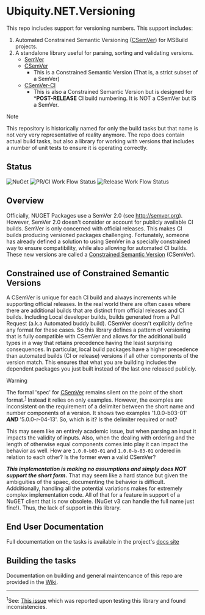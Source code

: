 # Ubiquity.NET.Versioning
This repo includes support for versioning numbers. This support includes:
1) Automated Constrained Semantic Versioning ([CSemVer](https:/csemver.org)) for MSBuild
   projects.
2) A standalone library useful for parsing, sorting and validating versions.
    - [SemVer](https://semver.org)
    - [CSemVer](https://csemver.org)
        - This is a Constrained Semantic Version (That is, a strict subset of a SemVer)
    - [CSemVer-CI](https://csemver.org)
        - This is also a Constrained Semantic Version but is designed for ***POST-RELEASE** CI
          build numbering. It is NOT a CSemVer but IS a SemVer.

>[!NOTE]
> This repository is historically named for only the build tasks but that name is not very
> very representative of reality anymore. The repo does contain actual build tasks, but also
> a library for working with versions that includes a number of unit tests to ensure it is
> operating correctly.

## Status
![NuGet](https://img.shields.io/nuget/dt/CSemVer.Build.Tasks.svg)
![PR/CI Work Flow Status](https://img.shields.io/github/actions/workflow/status/UbiquityDotNET/CSemVer.GitBuild/pr-build.yml?label=PR%2FCI%20Build%20Status)
![Release Work Flow Status](https://img.shields.io/github/actions/workflow/status/UbiquityDotNET/CSemVer.GitBuild/release-build.yml?label=Release%20Build%20Status)

## Overview
Officially, NUGET Packages use a SemVer 2.0 (see http://semver.org).
However, SemVer 2.0 doesn't consider or account for publicly available CI builds.
SemVer is only concerned with official releases. This makes CI builds producing 
versioned packages challenging. Fortunately, someone has already defined a solution
to using SemVer in a specially constrained way to ensure compatibility, while also 
allowing for automated CI builds. These new versions are called a [Constrained Semantic
Version](http://csemver.org) (CSemVer).

## Constrained use of Constrained Semantic Versions
A CSemVer is unique for each CI build and always increments while supporting official releases.
In the real world there are often cases where there are additional builds that are distinct
from official releases and CI builds. Including Local developer builds, builds generated from a
Pull Request (a.k.a Automated buddy build). CSemVer doesn't explicitly define any format for
these cases. So this library defines a pattern of versioning that is fully compatible with
CSemVer and allows for the additional build types in a way that retains precedence having the
least surprising consequences. In particular, local build packages have a higher precedence
than automated builds (CI or release) versions if all other components of the version match.
This ensures that what you are building includes the dependent packages you just built instead
of the last one released publicly.

>[!WARNING]
> The formal 'spec' for [CSemVer](https://csemver.org) remains silent on the point of the short
> format.<sup>[1](#footnote_1)</sup> Instead it relies on only examples. However, the examples are inconsistent on the
> requirement of a delimiter between the short name and number components of a version. It
> shows two examples '1.0.0-b03-01' ***AND*** '5.0.0-r-04-13'. So, which is it? Is the
> delimiter required or not?
>
> This may seem like an entirely academic issue, but when parsing an input it impacts the
> validity of inputs. Also, when the dealing with ordering and the length of otherwise equal
> components comes into play it can impact the behavior as well. How are `1.0.0-b03-01` and
> `1.0.0-b-03-01` ordered in relation to each other? Is the former even a valid CSemVer?
>
> ***This implementation is making no assumptions and simply does NOT support the short form.***
> That may seem like a hard stance but given the ambiguities of the spaec, documenting the behavior
> is difficult. Addditionally, handling all the potential variations makes for extremely complex
> implementation code. All of that for a feature in support of a NuGET client that is now obsolete.
> (NuGet v3 can handle the full name just fine!). Thus, the lack of support in this library.

## End User Documentation
Full documentation on the tasks is available in the project's [docs site](https://ubiquitydotnet.github.io/CSemVer.GitBuild/)

## Building the tasks
Documentation on building and general maintencance of this repo are provided in the [Wiki](https://github.com/UbiquityDotNET/CSemVer.GitBuild/wiki).

----
<sup><a id="footnote_1">1</a></sup>See: [This issue](https://github.com/CK-Build/csemver.org/issues/2) which was reported upon
testing this library and found inconsistencies.
